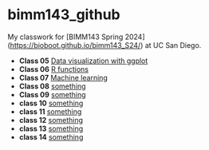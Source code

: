 # bimm143_github
My classwork for [BIMM143 Spring 2024] (https://bioboot.github.io/bimm143_S24/) at UC San Diego.

- **Class 05** [Data visualization with ggplot](https://github.com/christinexxxx/bimm143_github/blob/main/class05/class05.pdf)
- **Class 06** [R functions](https://github.com/christinexxxx/bimm143_github/blob/main/class06/class06.pdf)
- **Class 07** [Machine learning](https://github.com/christinexxxx/bimm143_github/blob/main/class07/class07.pdf)
- **Class 08** [something]()
- **Class 09** [something]()
- **class 10** [something]()
- **class 11** [something]()
- **class 12** [something]()
- **class 13** [something]()
- **class 14** [something]()

